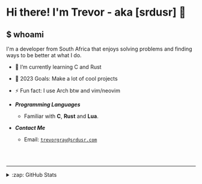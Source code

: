 # Hi there! I'm Trevor - aka [srdusr] 👋



## $ whoami 
I'm a developer from South Africa that enjoys solving problems and finding ways to be better at what I do.

- 🌱 I’m currently learning C and Rust
- 🥅 2023 Goals: Make a lot of cool projects
- ⚡ Fun fact: I use Arch btw and vim/neovim

- ***Programming Languages***

  * Familiar with **C**, **Rust** and **Lua**.

- ***Contact Me***

  * Email: [`trevorgray@srdusr.com`](mailto:trevorgray@srdusr.com)



<br />
<br />

---

</details>

<details>
  <summary>:zap: GitHub Stats</summary>

  <img align="left" alt="srdusr's GitHub Stats" src="https://github-readme-stats.vercel.app/api?username=srdusr&show_icons=true&hide_border=false&title_color=ff652f&icon_color=FFE400&bg_color=09131B&text_color=ffffff&border_color=0c1a25" />

</details>

